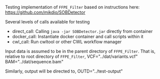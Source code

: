 Testing implementation of `FFPE_Filter` based on instructions here:
    https://github.com/mikdio/SOBDetector

Several levels of calls available for testing
* direct_call: Calling `java -jar SOBDetector.jar` directly from container
* docker_call: Instantiate docker container and call scripts within it
* cwl_call: Run cwltool or other CWL workflow manager

Input data is assumed to be in the parent directory of `FFPE_Filter`.
That is, relative to root directory of `FFPE_Filter`,
    VCF="../dat/variants.vcf"
    BAM="../dat/sequence.bam"

Similarly, output will be directed to,
    OUTD="../test-output"

